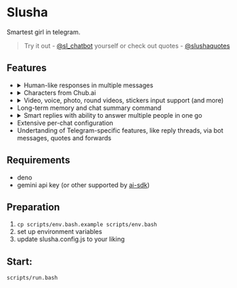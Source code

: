 # Slusha

Smartest girl in telegram.

> Try it out - [@sl_chatbot](https://t.me/sl_chatbot) yourself or check out quotes - [@slushaquotes](https://t.me/s/slushaquotes)

## Features

- <details>
    <summary>
      Human-like responses in multiple messages
    </summary>
    <img src="https://i.ibb.co/LjYwWHH/photo-2025-02-26-20-11-54.jpg" alt="Multi-line responses">
  </details>
- <details>
    <summary>
      Characters from Chub.ai
    </summary>
    <img src="https://i.ibb.co/yFKJDxYG/photo-2025-02-26-20-11-40.jpg" alt="Character selection">
  </details>
- <details>
    <summary>
      Video, voice, photo, round videos, stickers input support (and more)
    </summary>
    <img src="https://i.ibb.co/SwmDZVWp/photo-2025-02-26-20-19-10.jpg" alt="Media support showcase">
  </details>
- Long-term memory and chat summary command
- <details>
    <summary>
      Smart replies with ability to answer multiple people in one go
    </summary>
    <img src="https://i.ibb.co/dJtvhfDj/photo-2025-02-26-20-11-49.jpg" alt="Smart reply">
  </details>
- Extensive per-chat configuration
- Undertanding of Telegram-specific features, like reply threads, via bot messages, quotes and forwards

## Requirements

- deno
- gemini api key (or other supported by [ai-sdk](https://sdk.vercel.ai/providers/ai-sdk-providers/))

## Preparation

1. `cp scripts/env.bash.example scripts/env.bash`
2. set up environment variables
3. update slusha.config.js to your liking

## Start:

```bash
scripts/run.bash
```
